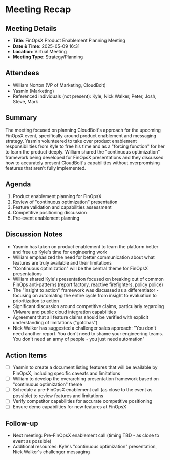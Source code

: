 # Meeting Recap

## Meeting Details

- **Title**: FinOpsX Product Enablement Planning Meeting
- **Date & Time**: 2025-05-09 16:31
- **Location**: Virtual Meeting
- **Meeting Type**: Strategy/Planning

## Attendees

- William Norton (VP of Marketing, CloudBolt)
- Yasmin (Marketing)
- Referenced individuals (not present): Kyle, Nick Walker, Peter, Josh, Steve, Mark

## Summary

The meeting focused on planning CloudBolt's approach for the upcoming FinOpsX event, specifically around product enablement and messaging strategy. Yasmin volunteered to take over product enablement responsibilities from Kyle to free his time and as a "forcing function" for her to learn the product deeply. William shared the "continuous optimization" framework being developed for FinOpsX presentations and they discussed how to accurately present CloudBolt's capabilities without overpromising features that aren't fully implemented.

## Agenda

1. Product enablement planning for FinOpsX
2. Review of "continuous optimization" presentation
3. Feature validation and capabilities assessment
4. Competitive positioning discussion
5. Pre-event enablement planning

## Discussion Notes

- Yasmin has taken on product enablement to learn the platform better and free up Kyle's time for engineering work
- William emphasized the need for better communication about what features are truly available and their limitations
- "Continuous optimization" will be the central theme for FinOpsX presentations
- William shared Kyle's presentation focused on breaking out of common FinOps anti-patterns (report factory, reactive firefighters, policy police)
- The "insight to action" framework was discussed as a differentiator - focusing on automating the entire cycle from insight to evaluation to prioritization to action
- Significant discussion around competitive claims, particularly regarding VMware and public cloud integration capabilities
- Agreement that all feature claims should be verified with explicit understanding of limitations ("gotchas")
- Nick Walker has suggested a challenger sales approach: "You don't need another report. You don't need to shame your engineering teams. You don't need an army of people - you just need automation"

## Action Items

- [ ] Yasmin to create a document listing features that will be available by FinOpsX, including specific caveats and limitations
- [ ] William to develop the overarching presentation framework based on "continuous optimization" theme
- [ ] Schedule a pre-FinOpsX enablement call (as close to the event as possible) to review features and limitations
- [ ] Verify competitor capabilities for accurate competitive positioning
- [ ] Ensure demo capabilities for new features at FinOpsX

## Follow-up

- Next meeting: Pre-FinOpsX enablement call (timing TBD - as close to event as possible)
- Additional resources: Kyle's "continuous optimization" presentation, Nick Walker's challenger messaging